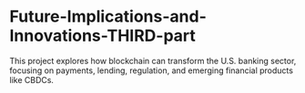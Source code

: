 # Future-Implications-and-Innovations-THIRD-part
This project explores how blockchain can transform the U.S. banking sector, focusing on payments, lending, regulation, and emerging financial products like CBDCs.
